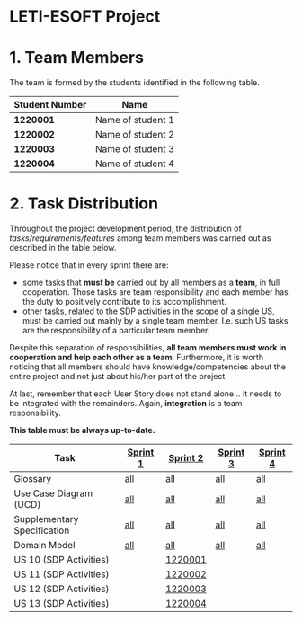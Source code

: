 # LETI-ESOFT Project

# 1. Team Members

The team is formed by the students identified in the following table.

| Student Number	 | Name |
|-----------------|----------------------------|
| **1220001**     | Name of student 1          |
| **1220002**     | Name of student 2          |
| **1220003**     | Name of student 3          |
| **1220004**     | Name of student 4          |


# 2. Task Distribution ###

Throughout the project development period, the distribution of _tasks/requirements/features_ among team members was carried out as described in the table below.

Please notice that in every sprint there are:

- some tasks that **must be** carried out by all members as a **team**, in full cooperation. Those tasks are team responsibility and each member has the duty to positively contribute to its accomplishment.
- other tasks, related to the SDP activities in the scope of a single US, must be carried out mainly by a single team member. I.e. such US tasks are the responsibility of a particular team member.

Despite this separation of responsibilities, **all team members must work in cooperation and help each other as a team**.
Furthermore, it is worth noticing that all members should have knowledge/competencies about the entire project and not just about his/her part of the project.

At last, remember that each User Story does not stand alone... it needs to be integrated with the remainders. Again, **integration** is a team responsibility.

**This table must be always up-to-date.**

| Task                        | [Sprint 1](Sprint1/README.md)               | [Sprint 2](Sprint2/README.md)               | [Sprint 3](Sprint3/README.md)               | [Sprint 4](Sprint4/README.md)               |
|-----------------------------|---------------------------------------------|---------------------------------------------|---------------------------------------------|---------------------------------------------|
| Glossary                    | [all](Sprint1/Global_Artifacts/Glossary.md) | [all](Sprint2/Global_Artifacts/Glossary.md) | [all](Sprint3/Global_Artifacts/Glossary.md) | [all](Sprint4/Global_Artifacts/Glossary.md) |
| Use Case Diagram (UCD)      | [all](Sprint1/Global_Artifacts/UCD.md)      | [all](Sprint2/Global_Artifacts/UCD.md)      | [all](Sprint3/Global_Artifacts/UCD.md)      | [all](Sprint4/Global_Artifacts/UCD.md)      |
| Supplementary Specification | [all](Sprint1/Global_Artifacts/FURPS.md)    | [all](Sprint2/Global_Artifacts/FURPS.md)    | [all](Sprint3/Global_Artifacts/FURPS.md)    | [all](Sprint4/Global_Artifacts/FURPS.md)    |
| Domain Model                | [all](Sprint1/Global_Artifacts/DM.md)       | [all](Sprint2/Global_Artifacts/DM.md)       | [all](Sprint3/Global_Artifacts/DM.md)       | [all](Sprint4/Global_Artifacts/DM.md)       |
| US 10 (SDP Activities)      |                                             | [1220001](Sprint2/US10/US10.md)             |                                             |                                             |
| US 11 (SDP Activities)      |                                             | [1220002](Sprint2/US11/US11.md)             |                                             |                                             |
| US 12 (SDP Activities)      |                                             | [1220003](Sprint2/US12/US12.md)             |                                             |                                             |
| US 13 (SDP Activities)      |                                             | [1220004](Sprint2/US13/US13.md)             |                                             |                                             |